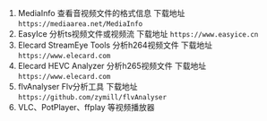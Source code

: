 1. MediaInfo
   查看音视频文件的格式信息
   下载地址 `https://mediaarea.net/MediaInfo`
2. EasyIce
   分析ts视频文件或视频流
   下载地址 `https://www.easyice.cn`
3. Elecard StreamEye Tools
   分析h264视频文件
   下载地址 `https://www.elecard.com`
4. Elecard HEVC Analyzer
   分析h265视频文件
   下载地址 `https://www.elecard.com`
5. flvAnalyser 
   Flv分析工具
   下载地址 `https://github.com/zymill/flvAnalyser`
6. VLC、PotPlayer、ffplay 等视频播放器
